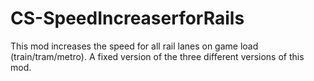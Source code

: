 # CS-SpeedIncreaserforRails
This mod increases the speed for all rail lanes on game load (train/tram/metro). A fixed version of the three different versions of this mod. 
